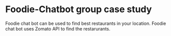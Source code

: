 # Foodie-Chatbot group case study
Foodie chat bot can be used to find best restaurants in your location. Foodie chat bot uses Zomato API to find the restarurants.

